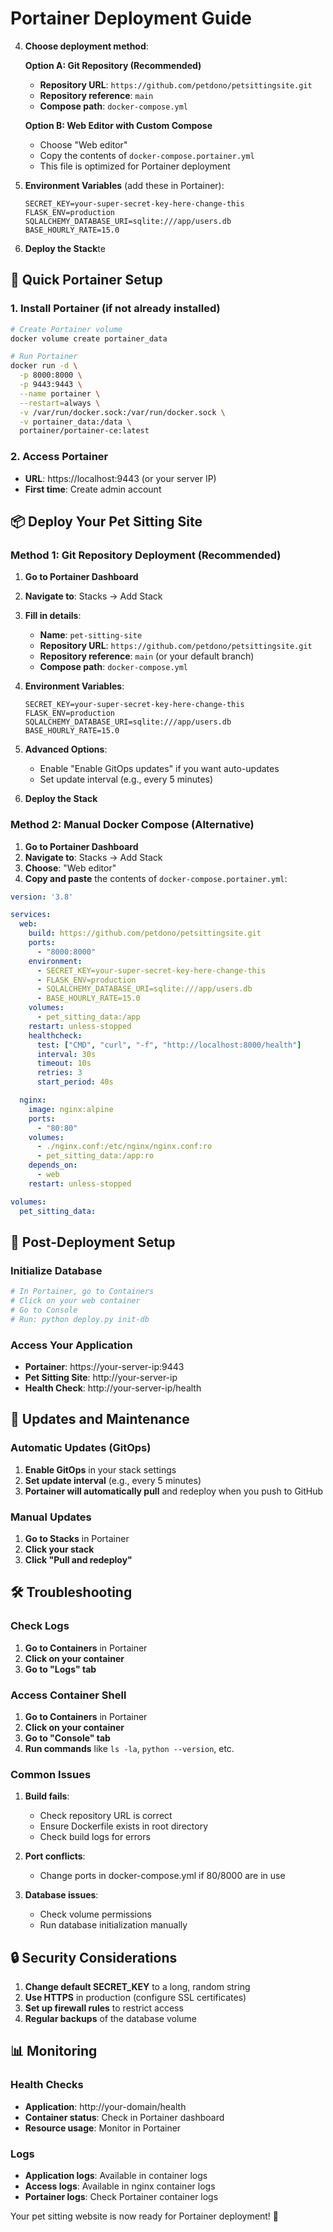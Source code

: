 # Portainer Deployment Guide

4. **Choose deployment method**:

   **Option A: Git Repository (Recommended)**
   - **Repository URL**: `https://github.com/petdono/petsittingsite.git`
   - **Repository reference**: `main`
   - **Compose path**: `docker-compose.yml`

   **Option B: Web Editor with Custom Compose**
   - Choose "Web editor"
   - Copy the contents of `docker-compose.portainer.yml`
   - This file is optimized for Portainer deployment

5. **Environment Variables** (add these in Portainer):
   ```
   SECRET_KEY=your-super-secret-key-here-change-this
   FLASK_ENV=production
   SQLALCHEMY_DATABASE_URI=sqlite:///app/users.db
   BASE_HOURLY_RATE=15.0
   ```

6. **Deploy the Stack**te

## 🚀 Quick Portainer Setup

### 1. Install Portainer (if not already installed)

```bash
# Create Portainer volume
docker volume create portainer_data

# Run Portainer
docker run -d \
  -p 8000:8000 \
  -p 9443:9443 \
  --name portainer \
  --restart=always \
  -v /var/run/docker.sock:/var/run/docker.sock \
  -v portainer_data:/data \
  portainer/portainer-ce:latest
```

### 2. Access Portainer
- **URL**: https://localhost:9443 (or your server IP)
- **First time**: Create admin account

## 📦 Deploy Your Pet Sitting Site

### Method 1: Git Repository Deployment (Recommended)

1. **Go to Portainer Dashboard**
2. **Navigate to**: Stacks → Add Stack
3. **Fill in details**:
   - **Name**: `pet-sitting-site`
   - **Repository URL**: `https://github.com/petdono/petsittingsite.git`
   - **Repository reference**: `main` (or your default branch)
   - **Compose path**: `docker-compose.yml`

4. **Environment Variables**:
   ```
   SECRET_KEY=your-super-secret-key-here-change-this
   FLASK_ENV=production
   SQLALCHEMY_DATABASE_URI=sqlite:///app/users.db
   BASE_HOURLY_RATE=15.0
   ```

5. **Advanced Options**:
   - Enable "Enable GitOps updates" if you want auto-updates
   - Set update interval (e.g., every 5 minutes)

6. **Deploy the Stack**

### Method 2: Manual Docker Compose (Alternative)

1. **Go to Portainer Dashboard**
2. **Navigate to**: Stacks → Add Stack
3. **Choose**: "Web editor"
4. **Copy and paste** the contents of `docker-compose.portainer.yml`:

```yaml
version: '3.8'

services:
  web:
    build: https://github.com/petdono/petsittingsite.git
    ports:
      - "8000:8000"
    environment:
      - SECRET_KEY=your-super-secret-key-here-change-this
      - FLASK_ENV=production
      - SQLALCHEMY_DATABASE_URI=sqlite:///app/users.db
      - BASE_HOURLY_RATE=15.0
    volumes:
      - pet_sitting_data:/app
    restart: unless-stopped
    healthcheck:
      test: ["CMD", "curl", "-f", "http://localhost:8000/health"]
      interval: 30s
      timeout: 10s
      retries: 3
      start_period: 40s

  nginx:
    image: nginx:alpine
    ports:
      - "80:80"
    volumes:
      - ./nginx.conf:/etc/nginx/nginx.conf:ro
      - pet_sitting_data:/app:ro
    depends_on:
      - web
    restart: unless-stopped

volumes:
  pet_sitting_data:
```

## 🔧 Post-Deployment Setup

### Initialize Database
```bash
# In Portainer, go to Containers
# Click on your web container
# Go to Console
# Run: python deploy.py init-db
```

### Access Your Application
- **Portainer**: https://your-server-ip:9443
- **Pet Sitting Site**: http://your-server-ip
- **Health Check**: http://your-server-ip/health

## 🔄 Updates and Maintenance

### Automatic Updates (GitOps)
1. **Enable GitOps** in your stack settings
2. **Set update interval** (e.g., every 5 minutes)
3. **Portainer will automatically pull** and redeploy when you push to GitHub

### Manual Updates
1. **Go to Stacks** in Portainer
2. **Click your stack**
3. **Click "Pull and redeploy"**

## 🛠️ Troubleshooting

### Check Logs
1. **Go to Containers** in Portainer
2. **Click on your container**
3. **Go to "Logs" tab**

### Access Container Shell
1. **Go to Containers** in Portainer
2. **Click on your container**
3. **Go to "Console" tab**
4. **Run commands** like `ls -la`, `python --version`, etc.

### Common Issues

1. **Build fails**:
   - Check repository URL is correct
   - Ensure Dockerfile exists in root directory
   - Check build logs for errors

2. **Port conflicts**:
   - Change ports in docker-compose.yml if 80/8000 are in use

3. **Database issues**:
   - Check volume permissions
   - Run database initialization manually

## 🔒 Security Considerations

1. **Change default SECRET_KEY** to a long, random string
2. **Use HTTPS** in production (configure SSL certificates)
3. **Set up firewall rules** to restrict access
4. **Regular backups** of the database volume

## 📊 Monitoring

### Health Checks
- **Application**: http://your-domain/health
- **Container status**: Check in Portainer dashboard
- **Resource usage**: Monitor in Portainer

### Logs
- **Application logs**: Available in container logs
- **Access logs**: Available in nginx container logs
- **Portainer logs**: Check Portainer container logs

Your pet sitting website is now ready for Portainer deployment! 🎉